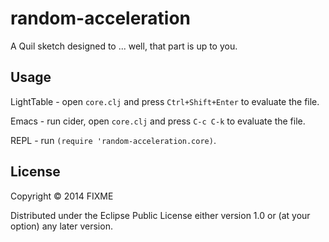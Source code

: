# random-acceleration

A Quil sketch designed to ... well, that part is up to you.

## Usage

LightTable - open `core.clj` and press `Ctrl+Shift+Enter` to evaluate the file.

Emacs - run cider, open `core.clj` and press `C-c C-k` to evaluate the file.

REPL - run `(require 'random-acceleration.core)`.

## License

Copyright © 2014 FIXME

Distributed under the Eclipse Public License either version 1.0 or (at
your option) any later version.
